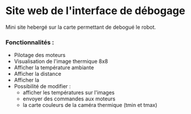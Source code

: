 # Site web de l'interface de débogage
Mini site hebergé sur la carte permettant de debogué le robot.

### Fonctionnalités :
  * Pilotage des moteurs
  * Visualisation de l'image thermique 8x8
  * Afficher la température ambiante
  * Afficher la distance
  * Afficher la 
  * Possibilité de modifier :
    * afficher les températures sur l'images
    * envoyer des commandes aux moteurs
    * la carte couleurs de la caméra thermique (tmin et tmax)
    
